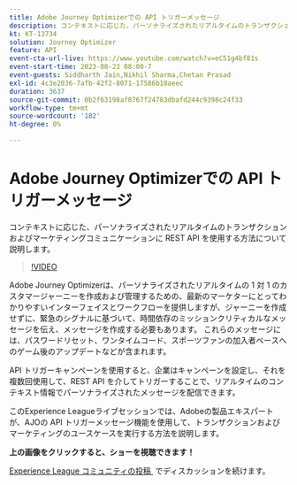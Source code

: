 ```yaml
---
title: Adobe Journey Optimizerでの API トリガーメッセージ
description: コンテキストに応じた、パーソナライズされたリアルタイムのトランザクションおよびマーケティングコミュニケーションに REST API を使用する方法について説明します。
kt: KT-13734
solution: Journey Optimizer
feature: API
event-cta-url-live: https://www.youtube.com/watch?v=eC51g4bf81s
event-start-time: 2023-08-23 08:00-7
event-guests: Siddharth Jain,Nikhil Sharma,Chetan Prasad
exl-id: 4c3e2036-7afb-42f2-8071-17586b18aeec
duration: 3637
source-git-commit: 0b2f63198af8767f24783dbafd244c9398c24f33
workflow-type: tm+mt
source-wordcount: '182'
ht-degree: 0%

---
```


# Adobe Journey Optimizerでの API トリガーメッセージ

コンテキストに応じた、パーソナライズされたリアルタイムのトランザクションおよびマーケティングコミュニケーションに REST API を使用する方法について説明します。

>[!VIDEO](https://video.tv.adobe.com/v/3422169/?learn=on)

Adobe Journey Optimizerは、パーソナライズされたリアルタイムの 1 対 1 のカスタマージャーニーを作成および管理するための、最新のマーケターにとってわかりやすいインターフェイスとワークフローを提供しますが、ジャーニーを作成せずに、緊急のシグナルに基づいて、時間依存のミッションクリティカルなメッセージを伝え、メッセージを作成する必要もあります。 これらのメッセージには、パスワードリセット、ワンタイムコード、スポーツファンの加入者ベースへのゲーム後のアップデートなどが含まれます。

API トリガーキャンペーンを使用すると、企業はキャンペーンを設定し、それを複数回使用して、REST API を介してトリガーすることで、リアルタイムのコンテキスト情報でパーソナライズされたメッセージを配信できます。

このExperience Leagueライブセッションでは、Adobeの製品エキスパートが、AJOの API トリガーメッセージ機能を使用して、トランザクションおよびマーケティングのユースケースを実行する方法を説明します。

**上の画像をクリックすると、ショーを視聴できます！**

[Experience League コミュニティの投稿 &#x200B;](https://experienceleaguecommunities.adobe.com/t5/journey-optimizer-discussions/experience-league-live-post-session-discussion-api-triggered/m-p/614273?profile.language=ja#M132) でディスカッションを続けます。

